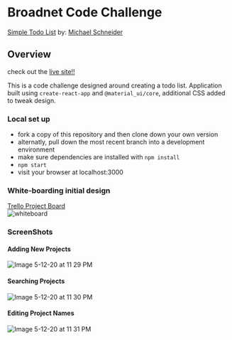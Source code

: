 # Broadnet Code Challenge
[Simple Todo List](https://github.com/BroadnetEngineering/TodoList)
by: [Michael Schneider](https://github.com/mschneider247)

## Overview
  check out the [live site!!](https://mschneider247.github.io/CodeChallenge/)

  This is a code challenge designed around creating a todo list. Application built using `create-react-app` and `@material_ui/core`, additional CSS added to tweak design.

### Local set up
  * fork a copy of this repository and then clone down your own version
  * alternatly, pull down the most recent branch into a development environment
  * make sure dependencies are installed with `npm install`
  * `npm start`
  * visit your browser at localhost:3000


### White-boarding initial design
  [Trello Project Board](https://trello.com/b/vwzP5yRF/todo-app-react-material-ui)<br/>
  ![whiteboard](https://user-images.githubusercontent.com/21366524/81777384-ee826f00-94ad-11ea-8035-83ad652dbb82.png)

### ScreenShots
#### Adding New Projects
![Image 5-12-20 at 11 29 PM](https://user-images.githubusercontent.com/21366524/81776570-45874480-94ac-11ea-908e-6210159e43f6.jpg)
#### Searching Projects
![Image 5-12-20 at 11 30 PM](https://user-images.githubusercontent.com/21366524/81776577-491acb80-94ac-11ea-8a21-cf6a6101d62d.jpg)
#### Editing Project Names
![Image 5-12-20 at 11 31 PM](https://user-images.githubusercontent.com/21366524/81776581-4ae48f00-94ac-11ea-9450-149a7aedf7f1.jpg)